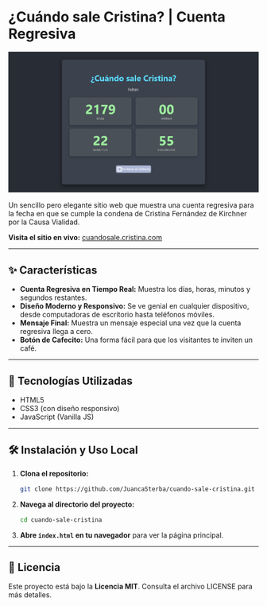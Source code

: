 # ¿Cuándo sale Cristina? | Cuenta Regresiva

![Captura de pantalla del sitio](og-image.png)

Un sencillo pero elegante sitio web que muestra una cuenta regresiva para la fecha en que se cumple la condena de Cristina Fernández de Kirchner por la Causa Vialidad.

**Visita el sitio en vivo:** [cuandosale.cristina.com](https://cuandosale.cristina.com/)

---

## ✨ Características

- **Cuenta Regresiva en Tiempo Real:** Muestra los días, horas, minutos y segundos restantes.
- **Diseño Moderno y Responsivo:** Se ve genial en cualquier dispositivo, desde computadoras de escritorio hasta teléfonos móviles.
- **Mensaje Final:** Muestra un mensaje especial una vez que la cuenta regresiva llega a cero.
- **Botón de Cafecito:** Una forma fácil para que los visitantes te inviten un café.

---

## 🚀 Tecnologías Utilizadas

- HTML5
- CSS3 (con diseño responsivo)
- JavaScript (Vanilla JS)

---

## 🛠️ Instalación y Uso Local

1.  **Clona el repositorio:**
    ```sh
    git clone https://github.com/JuancaSterba/cuando-sale-cristina.git
    ```
2.  **Navega al directorio del proyecto:**
    ```sh
    cd cuando-sale-cristina
    ```
3.  **Abre `index.html` en tu navegador** para ver la página principal.

---

## 📄 Licencia

Este proyecto está bajo la **Licencia MIT**. Consulta el archivo LICENSE para más detalles.